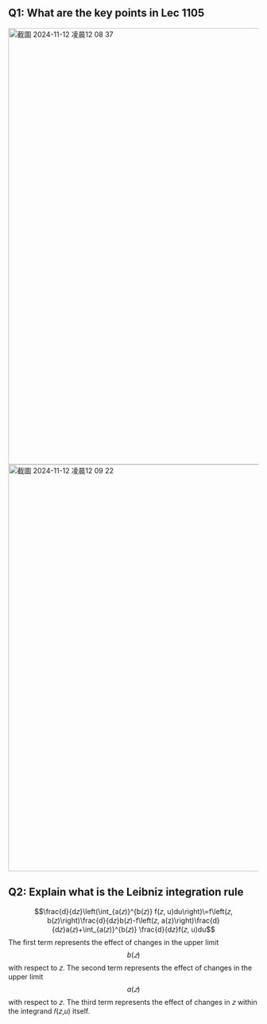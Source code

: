 ## Q1: What are the key points in Lec 1105

<img width="876" alt="截圖 2024-11-12 凌晨12 08 37" src="https://github.com/user-attachments/assets/5b451d61-ef63-4eaa-829a-ee0cb63f7698">
<img width="817" alt="截圖 2024-11-12 凌晨12 09 22" src="https://github.com/user-attachments/assets/d2139cee-63d6-4074-8ab9-3694d5c9f457">

## Q2: Explain what is the Leibniz integration rule
$$\frac{d}{d𝑧}\left(\int_{a(𝑧)}^{b(𝑧)} f(𝑧, u)du\right)\=f\left(𝑧, b(𝑧)\right)\frac{d}{d𝑧}b(𝑧)-f\left(𝑧, a(z)\right)\frac{d}{d𝑧}a(𝑧)+\int_{a(𝑧)}^{b(𝑧)} \frac{d}{d𝑧}f(𝑧, u)du$$
The first term represents the effect of changes in the upper limit $$b(𝑧)$$ with respect to 𝑧.
The second term represents the effect of changes in the upper limit $$a(𝑧)$$ with respect to 𝑧.
The third term represents the effect of changes in 𝑧 within the integrand 𝑓(𝑧,𝑢) itself.
